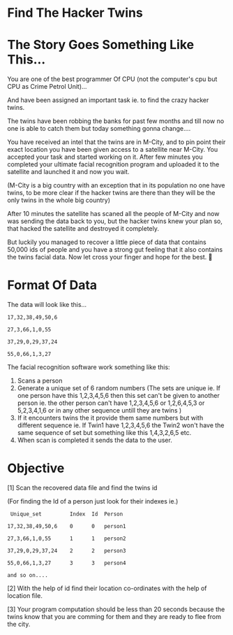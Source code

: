 # Find The Hacker Twins

# The Story Goes Something Like This... 
You are one of the best programmer Of CPU (not the computer's cpu but CPU as Crime Petrol Unit)...

And have been assigned an important task ie. to find the crazy hacker twins. 

The twins have been robbing the banks for past few months and till now no one is able to catch them but today something gonna change.... 

You have received an intel that the twins are in M-City, and to pin point their exact location you have been given access to a satellite near M-City. 
You accepted your task and started working on it. After few minutes you completed your ultimate facial recognition program and uploaded it to the satellite and launched it and now you wait.

(M-City is a big country with an exception that in its population no one have twins, to be more clear if the hacker twins are there than they will be the only twins in the whole big country) 

After 10 minutes the satellite has scaned all the people of M-City and now was sending the data back to you, but the hacker twins knew your plan so, that hacked the satellite and destroyed it completely.

But luckily you managed to recover a little piece of data that contains 50,000 ids of people and you have a strong gut feeling that it also contains the twins facial data. Now let cross your finger and hope for the best. 🤞

# Format Of Data
The data will look like this...

    17,32,38,49,50,6

    27,3,66,1,0,55

    37,29,0,29,37,24

    55,0,66,1,3,27

The facial recognition software work something like this:

1. Scans a person 
2. Generate a unique set of 6 random numbers (The sets are unique ie. If one person have this 1,2,3,4,5,6 then this set can't be given to another person ie. the other person can't have 1,2,3,4,5,6 or 1,2,6,4,5,3 or 5,2,3,4,1,6 or in any other sequence untill they are twins )
3. If it encounters twins the it provide them same numbers but with different sequence ie. If Twin1 have 1,2,3,4,5,6 the Twin2 won't have the same sequence of set but something like this 1,4,3,2,6,5 etc.
4. When scan is completed it sends the data to the user.

# Objective
[1] Scan the recovered data file and find the twins id 

(For finding the Id of a person just look for their indexes ie.)

     Unique​_set         Index  Id  Person

    17,32,38,49,50,6    0      0   person1

    27,3,66,1,0,55      1      1   person2

    37,29,0,29,37,24    2      2   person3

    55,0,66,1,3,27      3      3   person4

    and so on....


[2] With the help of id find their location co-ordinates with the help of location file.

[3] Your program computation should be less than 20 seconds because the twins know that you are comming for them and they are ready to flee from the city.
